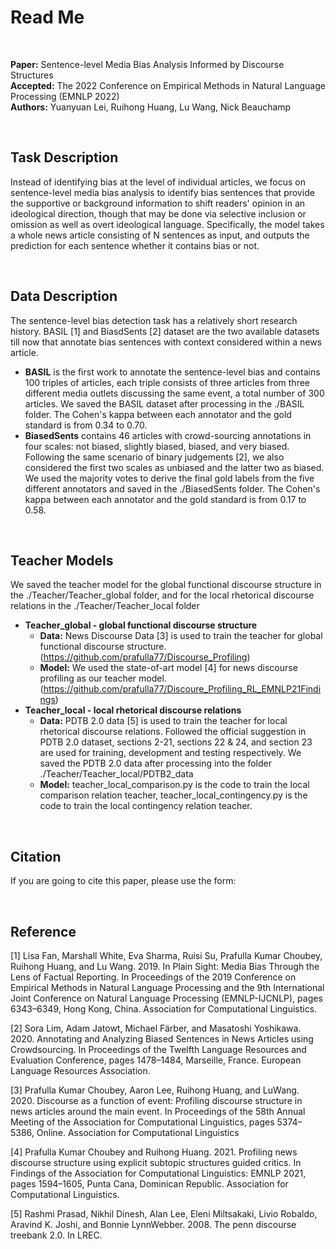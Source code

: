 # Read Me

<br/>

**Paper:** Sentence-level Media Bias Analysis Informed by Discourse Structures<br/>
**Accepted:** The 2022 Conference on Empirical Methods in Natural Language Processing (EMNLP 2022)<br/>
**Authors:** Yuanyuan Lei, Ruihong Huang, Lu Wang, Nick Beauchamp

<br/>

## Task Description
Instead of identifying bias at the level of individual articles, we focus on sentence-level media bias analysis to identify bias sentences that provide the supportive or background information to shift readers' opinion in an ideological direction, though that may be done via selective inclusion or omission as well as overt ideological language. Specifically, the model takes a whole news article consisting of N sentences as input, and outputs the prediction for each sentence whether it contains bias or not.

<br/>

## Data Description
The sentence-level bias detection task has a relatively short research history. BASIL [1] and BiasdSents [2] dataset are the two available datasets till now that annotate bias sentences with context considered within a news article.
* **BASIL** is the first work to annotate the sentence-level bias and contains 100 triples of articles, each triple consists of three articles from three different media outlets discussing the same event, a total number of 300 articles. We saved the BASIL dataset after processing in the ./BASIL folder. The Cohen's kappa between each annotator and the gold standard is from 0.34 to 0.70.
* **BiasedSents** contains 46 articles with crowd-sourcing annotations in four scales: not biased, slightly biased, biased, and very biased. Following the same scenario of binary judgements [2], we also considered the first two scales as unbiased and the latter two as biased. We used the majority votes to derive the final gold labels from the five different annotators and saved in the ./BiasedSents folder. The Cohen's kappa between each annotator and the gold standard is from 0.17 to 0.58.

<br/>

## Teacher Models
We saved the teacher model for the global functional discourse structure in the ./Teacher/Teacher_global folder, and for the local rhetorical discourse relations in the ./Teacher/Teacher_local folder
* **Teacher_global - global functional discourse structure**
  * **Data:** News Discourse Data [3] is used to train the teacher for global functional discourse structure. (https://github.com/prafulla77/Discourse_Profiling)
  * **Model:** We used the state-of-art model [4] for news discourse profiling as our teacher model. (https://github.com/prafulla77/Discoure_Profiling_RL_EMNLP21Findings)
* **Teacher_local - local rhetorical discourse relations**
  * **Data:** PDTB 2.0 data [5] is used to train the teacher for local rhetorical discourse relations. Followed the official suggestion in PDTB 2.0 dataset, sections 2-21, sections 22 & 24, and section 23 are used for training, development and testing respectively. We saved the PDTB 2.0 data after processing into the folder ./Teacher/Teacher_local/PDTB2_data
  * **Model:** teacher_local_comparison.py is the code to train the local comparison relation teacher, teacher_local_contingency.py is the code to train the local contingency relation teacher. 

<br/>

## Citation
If you are going to cite this paper, please use the form:

<br/>

## Reference
[1] Lisa Fan, Marshall White, Eva Sharma, Ruisi Su, Prafulla Kumar Choubey, Ruihong Huang, and Lu Wang. 2019. In Plain Sight: Media Bias Through the Lens of Factual Reporting. In Proceedings of the 2019 Conference on Empirical Methods in Natural Language Processing and the 9th International Joint Conference on Natural Language Processing (EMNLP-IJCNLP), pages 6343–6349, Hong Kong, China. Association for Computational Linguistics.

[2] Sora Lim, Adam Jatowt, Michael Färber, and Masatoshi Yoshikawa. 2020. Annotating and Analyzing Biased Sentences in News Articles using Crowdsourcing. In Proceedings of the Twelfth Language Resources and Evaluation Conference, pages 1478–1484, Marseille, France. European Language Resources Association.

[3] Prafulla Kumar Choubey, Aaron Lee, Ruihong Huang, and LuWang. 2020. Discourse as a function of event: Profiling discourse structure in news articles around the main event. In Proceedings of the 58th Annual Meeting of the Association for Computational Linguistics, pages 5374–5386, Online. Association for Computational Linguistics

[4] Prafulla Kumar Choubey and Ruihong Huang. 2021. Profiling news discourse structure using explicit subtopic structures guided critics. In Findings of the Association for Computational Linguistics: EMNLP 2021, pages 1594–1605, Punta Cana, Dominican Republic. Association for Computational Linguistics.

[5] Rashmi Prasad, Nikhil Dinesh, Alan Lee, Eleni Miltsakaki, Livio Robaldo, Aravind K. Joshi, and Bonnie LynnWebber. 2008. The penn discourse treebank 2.0. In LREC.

